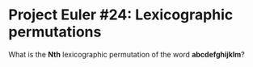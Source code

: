 # Project Euler #24: Lexicographic permutations

What is the **Nth** lexicographic permutation of the word **abcdefghijklm**? 
